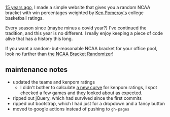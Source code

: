 [15 years ago](https://billmill.org/ncaa_randomizer.html), I made a simple website that gives you a random NCAA bracket with win percentages weighted by [Ken Pomeroy's](https://kenpom.com/) college basketball ratings.

Every season since (maybe minus a covid year?) I've continued the tradition, and this year is no different. I really enjoy keeping a piece of code alive that has a history this long.

If you want a random-but-reasonable NCAA bracket for your office pool, look no further than [the NCAA Bracket Randomizer](https://llimllib.github.io/ncaa-bracket-randomizer/)!

## maintenance notes

- updated the teams and kenpom ratings
	- I didn't bother to calculate [a new curve](https://github.com/llimllib/ncaa-bracket-randomizer/blob/main/fitting_kenpom/fitting%20kenpom.ipynb#cell-id=6f699577) for kenpom ratings, I spot checked a few games and they looked about as expected.
- ripped out jQuery, which had survived since the first commits
- ripped out bootstrap, which I had just for a dropdown and a fancy button
- moved to google actions instead of pushing to `gh-pages`